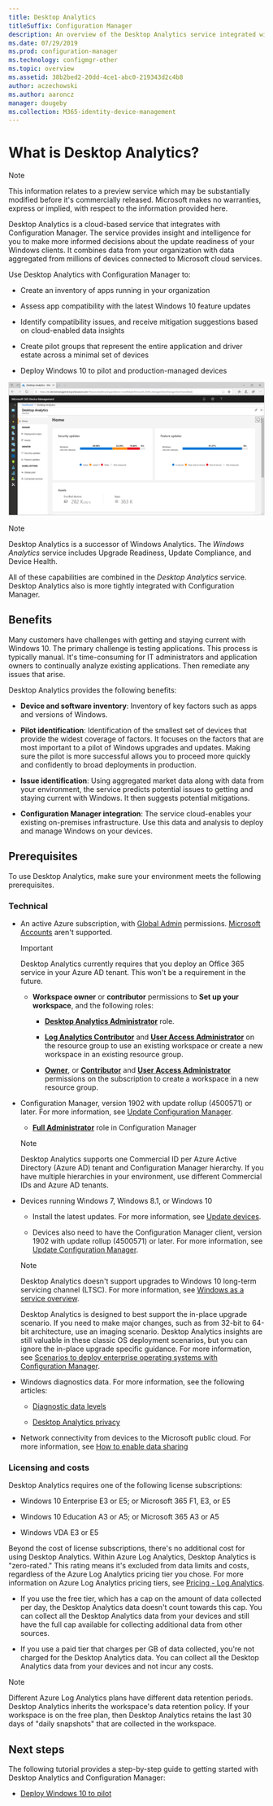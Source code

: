 ```yaml
---
title: Desktop Analytics
titleSuffix: Configuration Manager
description: An overview of the Desktop Analytics service integrated with Configuration Manager.
ms.date: 07/29/2019
ms.prod: configuration-manager
ms.technology: configmgr-other
ms.topic: overview
ms.assetid: 38b2bed2-20dd-4ce1-abc0-219343d2c4b8
author: aczechowski
ms.author: aaroncz
manager: dougeby
ms.collection: M365-identity-device-management
---
```


# What is Desktop Analytics?

> [!Note]  
> This information relates to a preview service which may be substantially modified before it's commercially released. Microsoft makes no warranties, express or implied, with respect to the information provided here.  

Desktop Analytics is a cloud-based service that integrates with Configuration Manager. The service provides insight and intelligence for you to make more informed decisions about the update readiness of your Windows clients. It combines data from your organization with data aggregated from millions of devices connected to Microsoft cloud services.

Use Desktop Analytics with Configuration Manager to:  

- Create an inventory of apps running in your organization  

- Assess app compatibility with the latest Windows 10 feature updates  

- Identify compatibility issues, and receive mitigation suggestions based on cloud-enabled data insights  

- Create pilot groups that represent the entire application and driver estate across a minimal set of devices  

- Deploy Windows 10 to pilot and production-managed devices  

![Screenshot of the Desktop Analytics home page in the Azure portal](media/portal-home.png)

> [!Note]  
> Desktop Analytics is a successor of Windows Analytics. The *Windows Analytics* service includes Upgrade Readiness, Update Compliance, and Device Health.
>
> All of these capabilities are combined in the *Desktop Analytics* service. Desktop Analytics also is more tightly integrated with Configuration Manager.



## Benefits

Many customers have challenges with getting and staying current with Windows 10. The primary challenge is testing applications. This process is typically manual. It's time-consuming for IT administrators and application owners to continually analyze existing applications. Then remediate any issues that arise.

Desktop Analytics provides the following benefits:

- **Device and software inventory**: Inventory of key factors such as apps and versions of Windows.  

- **Pilot identification**: Identification of the smallest set of devices that provide the widest coverage of factors. It focuses on the factors that are most important to a pilot of Windows upgrades and updates. Making sure the pilot is more successful allows you to proceed more quickly and confidently to broad deployments in production.  

- **Issue identification**: Using aggregated market data along with data from your environment, the service predicts potential issues to getting and staying current with Windows. It then suggests potential mitigations.  

- **Configuration Manager integration**: The service cloud-enables your existing on-premises infrastructure. Use this data and analysis to deploy and manage Windows on your devices.  



## Prerequisites

To use Desktop Analytics, make sure your environment meets the following prerequisites.


### Technical

- An active Azure subscription, with [Global Admin](/azure/active-directory/users-groups-roles/directory-assign-admin-roles#company-administrator-permissions) permissions. [Microsoft Accounts](https://docs.microsoft.com/windows/security/identity-protection/access-control/microsoft-accounts) aren't supported.  

    > [!Important]  
    > Desktop Analytics currently requires that you deploy an Office 365 service in your Azure AD tenant. This won't be a requirement in the future.

    - **Workspace owner** or **contributor** permissions to **Set up your workspace**, and the following roles:  

      - [**Desktop Analytics Administrator**](https://docs.microsoft.com/azure/active-directory/users-groups-roles/directory-assign-admin-roles) role.

      - [**Log Analytics Contributor**](https://docs.microsoft.com/azure/role-based-access-control/built-in-roles#log-analytics-contributor) and [**User Access Administrator**](https://docs.microsoft.com/azure/role-based-access-control/built-in-roles#user-access-administrator) on the resource group to use an existing workspace or create a new workspace in an existing resource group.

      - [**Owner**](https://docs.microsoft.com/azure/role-based-access-control/built-in-roles#owner), or [**Contributor**](https://docs.microsoft.com/azure/role-based-access-control/built-in-roles#contributor) and [**User Access Administrator**](https://docs.microsoft.com/azure/role-based-access-control/built-in-roles#user-access-administrator) permissions on the subscription to create a workspace in a new resource group.  

- Configuration Manager, version 1902 with update rollup (4500571) or later. For more information, see [Update Configuration Manager](/sccm/desktop-analytics/connect-configmgr#bkmk_hotfix).  

    - [**Full Administrator**](/sccm/core/understand/fundamentals-of-role-based-administration#bkmk_Planroles) role in Configuration Manager  

    > [!Note]  
    > Desktop Analytics supports one Commercial ID per Azure Active Directory (Azure AD) tenant and Configuration Manager hierarchy. If you have multiple hierarchies in your environment, use different Commercial IDs and Azure AD tenants.<!-- 4958160 -->

- Devices running Windows 7, Windows 8.1, or Windows 10  

    - Install the latest updates. For more information, see [Update devices](/sccm/desktop-analytics/enroll-devices#update-devices).  

    - Devices also need to have the Configuration Manager client, version 1902 with update rollup (4500571) or later. For more information, see [Update Configuration Manager](/sccm/desktop-analytics/connect-configmgr#bkmk_hotfix).  

    > [!Note]  
    > Desktop Analytics doesn't support upgrades to Windows 10 long-term servicing channel (LTSC). For more information, see [Windows as a service overview](https://docs.microsoft.com/windows/deployment/update/waas-overview#long-term-servicing-channel).
    >
    > Desktop Analytics is designed to best support the in-place upgrade scenario. If you need to make major changes, such as from 32-bit to 64-bit architecture, use an imaging scenario. Desktop Analytics insights are still valuable in these classic OS deployment scenarios, but you can ignore the in-place upgrade specific guidance. For more information, see [Scenarios to deploy enterprise operating systems with Configuration Manager](/sccm/osd/deploy-use/scenarios-to-deploy-enterprise-operating-systems).

- Windows diagnostics data. For more information, see the following articles:  

    - [Diagnostic data levels](/sccm/desktop-analytics/enable-data-sharing#diagnostic-data-levels)  

    - [Desktop Analytics privacy](/sccm/desktop-analytics/privacy)  

- Network connectivity from devices to the Microsoft public cloud. For more information, see [How to enable data sharing](/sccm/desktop-analytics/enable-data-sharing)  


### Licensing and costs

Desktop Analytics requires one of the following license subscriptions:

- Windows 10 Enterprise E3 or E5; or Microsoft 365 F1, E3, or E5  

- Windows 10 Education A3 or A5; or Microsoft 365 A3 or A5  

- Windows VDA E3 or E5  

Beyond the cost of license subscriptions, there's no additional cost for using Desktop Analytics. Within Azure Log Analytics, Desktop Analytics is "zero-rated." This rating means it's excluded from data limits and costs, regardless of the Azure Log Analytics pricing tier you chose. For more information on Azure Log Analytics pricing tiers, see [Pricing - Log Analytics](https://azure.microsoft.com/pricing/details/monitor/).

- If you use the free tier, which has a cap on the amount of data collected per day, the Desktop Analytics data doesn't count towards this cap. You can collect all the Desktop Analytics data from your devices and still have the full cap available for collecting additional data from other sources.

- If you use a paid tier that charges per GB of data collected, you're not charged for the Desktop Analytics data. You can collect all the Desktop Analytics data from your devices and not incur any costs.

> [!Note]  
> Different Azure Log Analytics plans have different data retention periods. Desktop Analytics inherits the workspace's data retention policy. If your workspace is on the free plan, then Desktop Analytics retains the last 30 days of "daily snapshots" that are collected in the workspace.


## Next steps

The following tutorial provides a step-by-step guide to getting started with Desktop Analytics and Configuration Manager:  

- [Deploy Windows 10 to pilot](/sccm/desktop-analytics/tutorial-windows10)  
